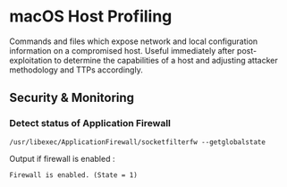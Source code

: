 # macOS Host Profiling
Commands and files which expose network and local configuration information on a compromised host. Useful immediately after post-exploitation to determine the capabilities of a host and adjusting attacker methodology and TTPs accordingly.

## Security & Monitoring

### Detect status of Application Firewall
`/usr/libexec/ApplicationFirewall/socketfilterfw --getglobalstate`

Output if firewall is enabled :

`Firewall is enabled. (State = 1)`